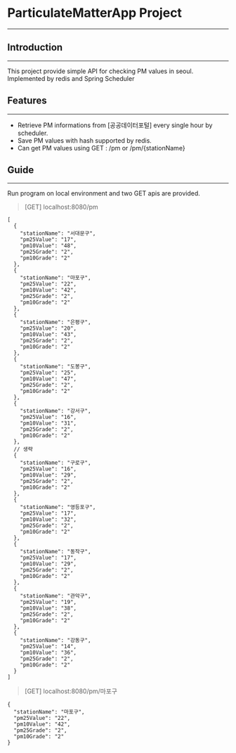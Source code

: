# ParticulateMatterApp Project
---

## Introduction
---

This project provide simple API for checking PM values in seoul.
Implemented by redis and Spring Scheduler

## Features
---

- Retrieve PM informations from [공공데이터포털] every single hour by scheduler.
- Save PM values with hash supported by redis.
- Can get PM values using GET : /pm or /pm/{stationName} 

## Guide
---
Run program on local environment and two GET apis are provided.

> [GET] localhost:8080/pm

```
[
  {
    "stationName": "서대문구",
    "pm25Value": "17",
    "pm10Value": "48",
    "pm25Grade": "2",
    "pm10Grade": "2"
  },
  {
    "stationName": "마포구",
    "pm25Value": "22",
    "pm10Value": "42",
    "pm25Grade": "2",
    "pm10Grade": "2"
  },
  {
    "stationName": "은평구",
    "pm25Value": "20",
    "pm10Value": "43",
    "pm25Grade": "2",
    "pm10Grade": "2"
  },
  {
    "stationName": "도봉구",
    "pm25Value": "25",
    "pm10Value": "47",
    "pm25Grade": "2",
    "pm10Grade": "2"
  },
  {
    "stationName": "강서구",
    "pm25Value": "16",
    "pm10Value": "31",
    "pm25Grade": "2",
    "pm10Grade": "2"
  },
  // 생략 
  {
    "stationName": "구로구",
    "pm25Value": "16",
    "pm10Value": "29",
    "pm25Grade": "2",
    "pm10Grade": "2"
  },
  {
    "stationName": "영등포구",
    "pm25Value": "17",
    "pm10Value": "32",
    "pm25Grade": "2",
    "pm10Grade": "2"
  },
  {
    "stationName": "동작구",
    "pm25Value": "17",
    "pm10Value": "29",
    "pm25Grade": "2",
    "pm10Grade": "2"
  },
  {
    "stationName": "관악구",
    "pm25Value": "19",
    "pm10Value": "38",
    "pm25Grade": "2",
    "pm10Grade": "2"
  },
  {
    "stationName": "강동구",
    "pm25Value": "14",
    "pm10Value": "36",
    "pm25Grade": "2",
    "pm10Grade": "2"
  }
]
```

> [GET] localhost:8080/pm/마포구

```
{
  "stationName": "마포구",
  "pm25Value": "22",
  "pm10Value": "42",
  "pm25Grade": "2",
  "pm10Grade": "2"
}
```



